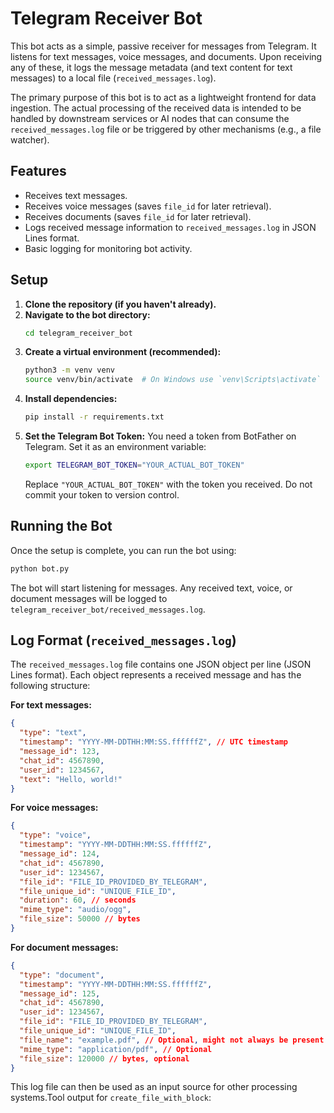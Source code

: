 # Telegram Receiver Bot

This bot acts as a simple, passive receiver for messages from Telegram. It listens for text messages, voice messages, and documents. Upon receiving any of these, it logs the message metadata (and text content for text messages) to a local file (`received_messages.log`).

The primary purpose of this bot is to act as a lightweight frontend for data ingestion. The actual processing of the received data is intended to be handled by downstream services or AI nodes that can consume the `received_messages.log` file or be triggered by other mechanisms (e.g., a file watcher).

## Features

-   Receives text messages.
-   Receives voice messages (saves `file_id` for later retrieval).
-   Receives documents (saves `file_id` for later retrieval).
-   Logs received message information to `received_messages.log` in JSON Lines format.
-   Basic logging for monitoring bot activity.

## Setup

1.  **Clone the repository (if you haven't already).**
2.  **Navigate to the bot directory:**
    ```bash
    cd telegram_receiver_bot
    ```
3.  **Create a virtual environment (recommended):**
    ```bash
    python3 -m venv venv
    source venv/bin/activate  # On Windows use `venv\Scripts\activate`
    ```
4.  **Install dependencies:**
    ```bash
    pip install -r requirements.txt
    ```
5.  **Set the Telegram Bot Token:**
    You need a token from BotFather on Telegram. Set it as an environment variable:
    ```bash
    export TELEGRAM_BOT_TOKEN="YOUR_ACTUAL_BOT_TOKEN"
    ```
    Replace `"YOUR_ACTUAL_BOT_TOKEN"` with the token you received. Do not commit your token to version control.

## Running the Bot

Once the setup is complete, you can run the bot using:

```bash
python bot.py
```

The bot will start listening for messages. Any received text, voice, or document messages will be logged to `telegram_receiver_bot/received_messages.log`.

## Log Format (`received_messages.log`)

The `received_messages.log` file contains one JSON object per line (JSON Lines format). Each object represents a received message and has the following structure:

**For text messages:**
```json
{
  "type": "text",
  "timestamp": "YYYY-MM-DDTHH:MM:SS.ffffffZ", // UTC timestamp
  "message_id": 123,
  "chat_id": 4567890,
  "user_id": 1234567,
  "text": "Hello, world!"
}
```

**For voice messages:**
```json
{
  "type": "voice",
  "timestamp": "YYYY-MM-DDTHH:MM:SS.ffffffZ",
  "message_id": 124,
  "chat_id": 4567890,
  "user_id": 1234567,
  "file_id": "FILE_ID_PROVIDED_BY_TELEGRAM",
  "file_unique_id": "UNIQUE_FILE_ID",
  "duration": 60, // seconds
  "mime_type": "audio/ogg",
  "file_size": 50000 // bytes
}
```

**For document messages:**
```json
{
  "type": "document",
  "timestamp": "YYYY-MM-DDTHH:MM:SS.ffffffZ",
  "message_id": 125,
  "chat_id": 4567890,
  "user_id": 1234567,
  "file_id": "FILE_ID_PROVIDED_BY_TELEGRAM",
  "file_unique_id": "UNIQUE_FILE_ID",
  "file_name": "example.pdf", // Optional, might not always be present
  "mime_type": "application/pdf", // Optional
  "file_size": 120000 // bytes, optional
}
```

This log file can then be used as an input source for other processing systems.Tool output for `create_file_with_block`:
